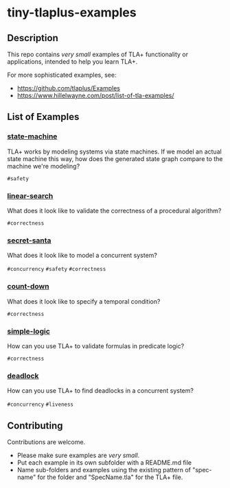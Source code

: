 # tiny-tlaplus-examples

## Description

This repo contains *very small* examples of TLA+ functionality or applications, intended to help you learn TLA+.

For more sophisticated examples, see:

* https://github.com/tlaplus/Examples
* https://www.hillelwayne.com/post/list-of-tla-examples/

## List of Examples

### [state-machine](./state-machine)


TLA+ works by modeling systems via state machines.  If we model an actual state machine this way, how does the generated state graph compare to the machine we're modeling?

`#safety`

### [linear-search](./linear-search)

What does it look like to validate the correctness of a procedural algorithm?

`#correctness` 

### [secret-santa](./secret-santa)

What does it look like to model a concurrent system?

`#concurrency` `#safety` `#correctness`

### [count-down](./count-down)

What does it look like to specify a temporal condition?

`#correctness`

### [simple-logic](./simple-logic)

How can you use TLA+ to validate formulas in predicate logic?

`#correctness`

### [deadlock](./deadlock)

How can you use TLA+ to find deadlocks in a concurrent system?

`#concurrency` `#liveness`


## Contributing

Contributions are welcome.  
* Please make sure examples are *very small*.
* Put each example in its own subfolder with a README.md file
* Name sub-folders and examples using the existing pattern of "spec-name" for the folder and "SpecName.tla" for the TLA+ file.
